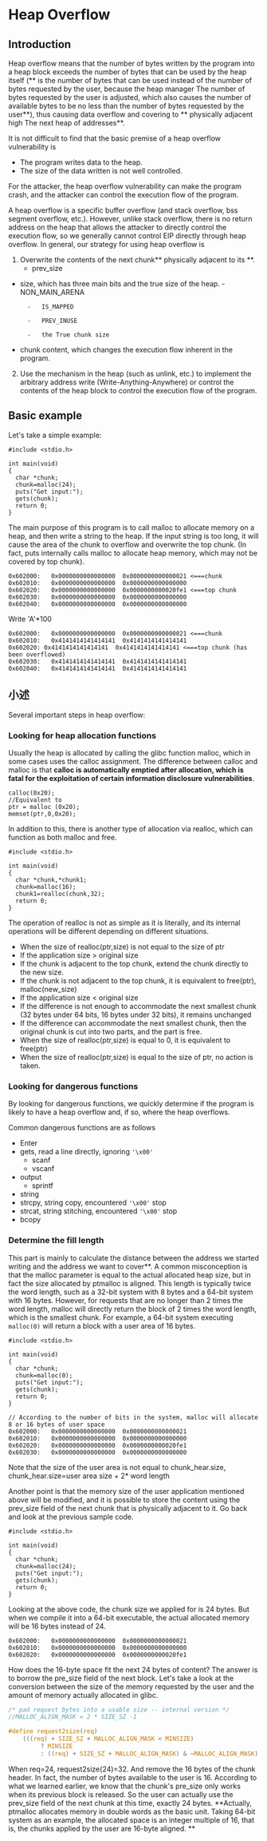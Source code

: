 # Heap Overflow


## Introduction


Heap overflow means that the number of bytes written by the program into a heap block exceeds the number of bytes that can be used by the heap itself (** is the number of bytes that can be used instead of the number of bytes requested by the user, because the heap manager The number of bytes requested by the user is adjusted, which also causes the number of available bytes to be no less than the number of bytes requested by the user**), thus causing data overflow and covering to ** physically adjacent high The next heap of addresses**.


It is not difficult to find that the basic premise of a heap overflow vulnerability is


- The program writes data to the heap.
- The size of the data written is not well controlled.


For the attacker, the heap overflow vulnerability can make the program crash, and the attacker can control the execution flow of the program.


A heap overflow is a specific buffer overflow (and stack overflow, bss segment overflow, etc.). However, unlike stack overflow, there is no return address on the heap that allows the attacker to directly control the execution flow, so we generally cannot control EIP directly through heap overflow. In general, our strategy for using heap overflow is


1. Overwrite the contents of the next chunk** physically adjacent to its **.
    -   prev_size

- size, which has three main bits and the true size of the heap.
        -   NON_MAIN_ARENA 

        -   IS_MAPPED  

        -   PREV_INUSE 

        -   the True chunk size

- chunk content, which changes the execution flow inherent in the program.
2. Use the mechanism in the heap (such as unlink, etc.) to implement the arbitrary address write (Write-Anything-Anywhere) or control the contents of the heap block to control the execution flow of the program.


## Basic example


Let's take a simple example:


```
#include <stdio.h>

int main(void) 
{
  char *chunk;
  chunk=malloc(24);
  puts("Get input:");
  gets(chunk);
  return 0;
}
```


The main purpose of this program is to call malloc to allocate memory on a heap, and then write a string to the heap. If the input string is too long, it will cause the area of the chunk to overflow and overwrite the top chunk. (In fact, puts internally calls malloc to allocate heap memory, which may not be covered by top chunk).
```
0x602000:	0x0000000000000000	0x0000000000000021 <===chunk
0x602010:	0x0000000000000000	0x0000000000000000
0x602020:	0x0000000000000000	0x0000000000020fe1 <===top chunk
0x602030:	0x0000000000000000	0x0000000000000000
0x602040:	0x0000000000000000	0x0000000000000000
```

Write 'A'*100
```
0x602000:	0x0000000000000000	0x0000000000000021 <===chunk
0x602010:	0x4141414141414141	0x4141414141414141
0x602020: 0x4141414141414141  0x4141414141414141 <===top chunk (has been overflowed)
0x602030:	0x4141414141414141	0x4141414141414141
0x602040:	0x4141414141414141	0x4141414141414141
```





## 小述


Several important steps in heap overflow:


### Looking for heap allocation functions
Usually the heap is allocated by calling the glibc function malloc, which in some cases uses the calloc assignment. The difference between calloc and malloc is that **calloc is automatically emptied after allocation, which is fatal for the exploitation of certain information disclosure vulnerabilities**.


```
calloc(0x20);
//Equivalent to
ptr = malloc (0x20);
memset(ptr,0,0x20);
```

In addition to this, there is another type of allocation via realloc, which can function as both malloc and free.
```
#include <stdio.h>

int main(void) 
{
  char *chunk,*chunk1;
  chunk=malloc(16);
  chunk1=realloc(chunk,32);
  return 0;
}
```

The operation of realloc is not as simple as it is literally, and its internal operations will be different depending on different situations.


- When the size of realloc(ptr,size) is not equal to the size of ptr
- If the application size > original size
- If the chunk is adjacent to the top chunk, extend the chunk directly to the new size.
- If the chunk is not adjacent to the top chunk, it is equivalent to free(ptr), malloc(new_size)
- If the application size < original size
- If the difference is not enough to accommodate the next smallest chunk (32 bytes under 64 bits, 16 bytes under 32 bits), it remains unchanged
- If the difference can accommodate the next smallest chunk, then the original chunk is cut into two parts, and the part is free.
- When the size of realloc(ptr,size) is equal to 0, it is equivalent to free(ptr)
- When the size of realloc(ptr,size) is equal to the size of ptr, no action is taken.


### Looking for dangerous functions
By looking for dangerous functions, we quickly determine if the program is likely to have a heap overflow and, if so, where the heap overflows.


Common dangerous functions are as follows


- Enter
- gets, read a line directly, ignoring `'\x00'`
    -   scanf
    -   vscanf
- output
    -   sprintf
- string
- strcpy, string copy, encountered `'\x00'` stop
- strcat, string stitching, encountered `'\x00'` stop
- bcopy


### Determine the fill length
This part is mainly to calculate the distance between the address we started writing and the address we want to cover**.
A common misconception is that the malloc parameter is equal to the actual allocated heap size, but in fact the size allocated by ptmalloc is aligned. This length is typically twice the word length, such as a 32-bit system with 8 bytes and a 64-bit system with 16 bytes. However, for requests that are no longer than 2 times the word length, malloc will directly return the block of 2 times the word length, which is the smallest chunk. For example, a 64-bit system executing `malloc(0)` will return a block with a user area of 16 bytes.


```
#include <stdio.h>

int main(void) 
{
  char *chunk;
  chunk=malloc(0);
  puts("Get input:");
  gets(chunk);
  return 0;
}
```



```
// According to the number of bits in the system, malloc will allocate 8 or 16 bytes of user space
0x602000:	0x0000000000000000	0x0000000000000021
0x602010:	0x0000000000000000	0x0000000000000000
0x602020:	0x0000000000000000	0x0000000000020fe1
0x602030:	0x0000000000000000	0x0000000000000000
```

Note that the size of the user area is not equal to chunk_hear.size, chunk_hear.size=user area size + 2* word length


Another point is that the memory size of the user application mentioned above will be modified, and it is possible to store the content using the prev_size field of the next chunk that is physically adjacent to it. Go back and look at the previous sample code.
```
#include <stdio.h>

int main(void) 
{
  char *chunk;
  chunk=malloc(24);
  puts("Get input:");
  gets(chunk);
  return 0;
}

```

Looking at the above code, the chunk size we applied for is 24 bytes. But when we compile it into a 64-bit executable, the actual allocated memory will be 16 bytes instead of 24.
```
0x602000:	0x0000000000000000	0x0000000000000021
0x602010:	0x0000000000000000	0x0000000000000000
0x602020:	0x0000000000000000	0x0000000000020fe1

```

How does the 16-byte space fit the next 24 bytes of content? The answer is to borrow the pre_size field of the next block. Let's take a look at the conversion between the size of the memory requested by the user and the amount of memory actually allocated in glibc.


```c
/* pad request bytes into a usable size -- internal version */
//MALLOC_ALIGN_MASK = 2 * SIZE_SZ -1

#define request2size(req)                                                      \
    (((req) + SIZE_SZ + MALLOC_ALIGN_MASK < MINSIZE)                           \
         ? MINSIZE                                                             \
         : ((req) + SIZE_SZ + MALLOC_ALIGN_MASK) & ~MALLOC_ALIGN_MASK)
```



When req=24, request2size(24)=32. And remove the 16 bytes of the chunk header. In fact, the number of bytes available to the user is 16. According to what we learned earlier, we know that the chunk's pre_size only works when its previous block is released. So the user can actually use the prev_size field of the next chunk at this time, exactly 24 bytes. **Actually, ptmalloc allocates memory in double words as the basic unit. Taking 64-bit system as an example, the allocated space is an integer multiple of 16, that is, the chunks applied by the user are 16-byte aligned. **